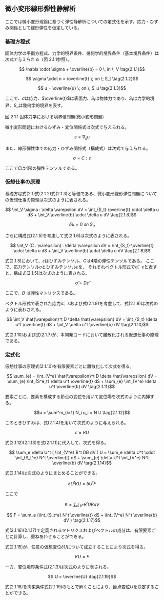 <script type="text/x-mathjax-config">
MathJax.Hub.Config({
  tex2jax: {
    inlineMath: [['$','$'], ['\\(','\\)']],
    processEscapes: true
  },
  CommonHTML: { matchFontHeight: true },
  displayAlign: "center"
});
</script>
<script async src="https://cdn.mathjax.org/mathjax/latest/MathJax.js?config=TeX-AMS_CHTML"></script>

## 微小変形線形弾性静解析

ここでは微小変形理論に基づく弾性静解析についての定式化を示す。応力・ひずみ関係として線形弾性を仮定している。

### 基礎方程式

固体力学の平衡方程式、力学的境界条件、幾何学的境界条件（基本境界条件）は次式で与えられる（図
2.1.1参照）。

$$
\nabla \cdot \sigma + \overline{b} = 0 \; in \; V
\tag{2.1.1}$$

$$
\sigma \cdot n = \overline{t} \; on \; S_t
\tag{2.1.2}$$

$$
u = \overline{u} \; on \; S_u
\tag{2.1.3}$$

ここで、$\sigma$は応力、$\overline{t}$は表面力、$S_t$は物体力であり、$S_t$は力学的境界、$S_u$は幾何学的境界を表す。

図 2.1.1 固体力学における境界値問題(微小変形問題)

微小変形問題におけるひずみ・変位関係式は次式で与えられる。

$$
\varepsilon = \nabla _s u
\tag{2.1.4}$$

また、線形弾性体での応力・ひずみ関係式（構成式）は次式で与えられる。

$$
\sigma = C : \varepsilon
\tag{2.1.5}$$

ここで$C$は4階の弾性テンソルである。

### 仮想仕事の原理

基礎方程式(2.1)式(2.1.2)式(2.1.3)と等価である、微小変形線形弾性問題についての仮想仕事の原理は次式のように表される。

$$
\int_V \sigma : \delta \varepsilon dV = \int_{S_t} \overline{t} \cdot \delta u dS + \int_V \overline{b} \cdot \delta u dV
\tag{2.1.6}$$

$$
\delta u = 0 \; on \; S_u
\tag{2.1.7}$$

さらに構成式(2.1.5)を考慮して式(2.1.6)は次式のように表される。

$$
\int_V (C : \varepsilon) : \delta \varepsilon dV = \int_{S_t} \overline{t} \cdot \delta u dS + \int_V \overline{b} \cdot \delta u dV
\tag{2.1.8}$$

式(2.1.8)において、$\varepsilon$はひずみテンソル、$C$は4階の弾性テンソルである。
ここで、応力テンソル$\sigma$とひずみテンソル$\varepsilon$を、
それぞれベクトル形式で$\hat{\sigma}$、$\hat{\varepsilon}$と表すと、構成式(2.1.5)は次式のように表される。

$$
\hat{\sigma} = D \hat{\varepsilon}
\tag{2.1.9}$$

ここで、$D$ は弾性マトリクスである。

ベクトル形式で表された応力$\hat{\sigma}$、$\hat{\varepsilon}$および式(2.1.9)を考慮して、式(2.1.8)は次式のように表わされる。

$$
\int_V \hat{\varepsilon}^t D \delta \hat{\varepsilon} dV = \int_{S_t}
\delta u^t \overline{t} dS + \int_V \delta u^t \overline{b} dV
\tag{2.1.10}$$

式(2.1.10)および式(2.1.7)が、本開発コードにおいて離散化される仮想仕事の原理である。

### 定式化

仮想仕事の原理式(2.1.10)を有限要素ごとに離散化して次式を得る。

$$
\sum_{e} = \int_{V^e} \hat{\varepsilon}^t D \delta \hat{\varepsilon} dV = \sum_{e} \int_{S^e_t}
\delta u^t \overline{t} dS + \sum_{e} \int_{V^e} \delta u^t \overline{b} dV
\tag{2.1.11}$$

要素ごとに、要素を構成する節点の変位を用いて変位場を次式のように内挿する。

$$u = \sum^m_{i=1} N_i u_i = N U
\tag{2.1.12}$$

このときひずみは、式(2.1.4)を用いて次式のように与えられる。

$$
\hat{\varepsilon} = B U
\tag{2.1.13}$$

式(2.1.12)(2.1.13)を式(2.1.11)に代入して、次式を得る。

$$
\sum_e \delta U^t ( \int_{V^e} B^t DB dV )
U = \sum_e \delta U^t \cdot \int_{S_t^e}
N^t \overline{t} dS + \sum_{e} \delta U^t \int_{V^e} N^t
\overline{b} dV
\tag{2.1.14}$$

式(2.1.14)は次式のようにまとめることができる。

$$
\delta U^t K U = \delta U^t F
\tag{2.1.15}$$

ここで

$$
K = \sum_e \int_{V^e} B^t DB dV
\tag{2.1.16}$$

$$
F = \sum_e (\int_{S_t^e} N^t \overline{t} dS + \int_{V^e} N^t \overline{b} dV )
\tag{2.1.17}$$

式(2.1.16)(2.1.17)で定義されるマトリクスおよびベクトルの成分は、有限要素ごとに計算し、重ねあわせることができる。

式(2.1.15)が、任意の仮想変位$\delta U$について成立することにより次式を得る。

$$
K U = F
\tag{2.1.18}$$

一方、変位境界条件式(2.1.3)は次式のように表される。

$$
U = \overline{U}
\tag{2.1.19}$$

式(2.1.18)を拘束条件式(2.1.19)のもとで解くことにより、節点変位$U$を決定することができる。
